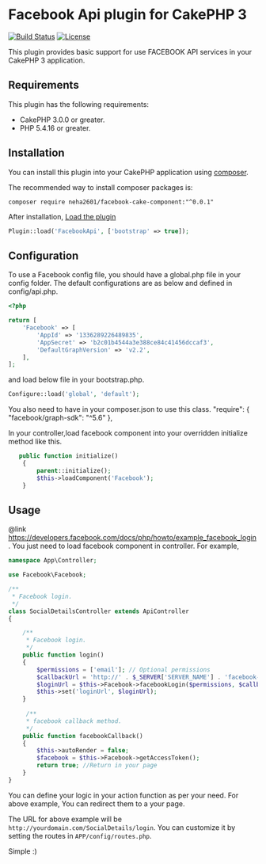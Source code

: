 # Facebook Api plugin for CakePHP 3

[![Build Status](https://img.shields.io/travis/cakephp/app/master.svg?style=flat-square)](https://travis-ci.org/cakephp/app)
[![License](https://img.shields.io/packagist/l/cakephp/app.svg?style=flat-square)](https://packagist.org/packages/cakephp/app)

This plugin provides basic support for use FACEBOOK API services in your CakePHP 3 application. 

## Requirements
This plugin has the following requirements:

* CakePHP 3.0.0 or greater.
* PHP 5.4.16 or greater.


## Installation
You can install this plugin into your CakePHP application using [composer](http://getcomposer.org).

The recommended way to install composer packages is:
```
composer require neha2601/facebook-cake-component:"^0.0.1"
```
After installation, [Load the plugin](http://book.cakephp.org/3.0/en/plugins.html#loading-a-plugin)
```php
Plugin::load('FacebookApi', ['bootstrap' => true]);
```

## Configuration

To use a Facebook config file, you should have a global.php file in your config folder.
The default configurations are as below and defined in config/api.php.
```php
<?php

return [
    'Facebook' => [
        'AppId' => '1336289226489835',
        'AppSecret' => 'b2c01b4544a3e388ce84c41456dccaf3',
        'DefaultGraphVersion' => 'v2.2',
    ],
];
```
  and load below  file in your bootstrap.php.
```php
Configure::load('global', 'default');
```
You also need to have in your composer.json to use this class.
	"require": {
		"facebook/graph-sdk": "^5.6"
 },

In your  controller,load facebook component  into your overridden initialize method like this.
```php
   public function initialize()
    {
        parent::initialize();
        $this->loadComponent('Facebook');
    }
```
## Usage
@link https://developers.facebook.com/docs/php/howto/example_facebook_login.
You just need to load facebook component in controller. For example,
```php
namespace App\Controller;

use Facebook\Facebook;

/**
 * Facebook login.
 */
class SocialDetailsController extends ApiController
{

    /**
     * Facebook login.
     */
    public function login()
    {
        $permissions = ['email']; // Optional permissions
        $callbackUrl = 'http://' . $_SERVER['SERVER_NAME'] . 'facebook-callback'; // Redirect URL
        $loginUrl = $this->Facebook->facebookLogin($permissions, $callbackUrl);
        $this->set('loginUrl', $loginUrl);
    }
    
     /**
     * facebook callback method.
     */
    public function facebookCallback()
    {
        $this->autoRender = false;
        $facebook = $this->Facebook->getAccessToken();
        return true; //Return in your page
    }
}
```
You can define your logic in your action function as per your need. For above example, You can redirect them to a your page.

The URL for above example will be `http://yourdomain.com/SocialDetails/login`. You can customize it by setting the routes in `APP/config/routes.php`.

Simple :)
